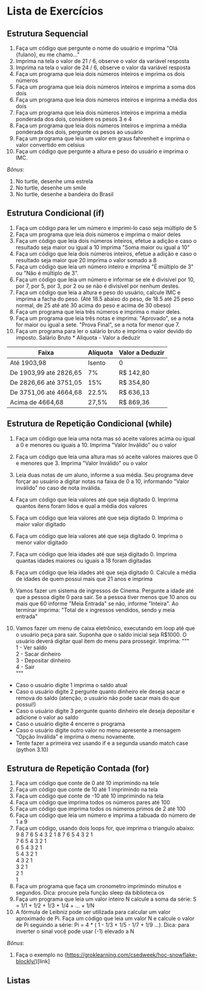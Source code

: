 # Lista de Exercícios


## Estrutura Sequencial
1. Faça um código que pergunte o nome do usuário e imprima "Olá {fulano}, eu me chamo..." 
1. Imprima na tela o valor de 21 / 6, observe o valor da variável resposta
1. Imprima na tela o valor de 24 / 6, observe o valor da variável resposta 
1. Faça um programa que leia dois números inteiros e imprima os dois números
1. Faça um programa que leia dois números inteiros e imprima a soma dos dois
1. Faça um programa que leia dois números inteiros e imprima a média dos dois
1. Faça um programa que leia dois números inteiros e imprima a média ponderada dos dois, considere os pesos 3 e 4
1. Faça um programa que leia dois números inteiros e imprima a média ponderada dos dois, pergunte os pesos ao usuário
2. Faça um programa que leia um valor em graus fahrenheit e imprima o valor convertido em celsius
4. Faça um código que pergunte a altura e peso do usuário e imprima o IMC.

*Bônus*: 
1. No turtle, desenhe uma estrela 
2. No turtle, desenhe um smile 
3. No turtle, desenhe a bandeira do Brasil
 
## Estrutura Condicional (if)
1. Faça um código para ler um número e imprimi-lo caso seja múltiplo de 5
3. Faça um programa que leia dois números e imprima o maior deles
4. Faça um código que leia dois números inteiros, efetue a adição e caso o resultado seja maior ou igual a 10 imprima "Soma maior ou igual a 10"
5. Faça um código que leia dois números inteiros, efetue a adição e caso o resultado seja maior que 20 imprima o valor somado a 8
6. Faça um código que leia um número inteiro e imprima "É múltiplo de 3" ou "Não é múltiplo de 3".
7. Faça um código que leia um número e informar se ele é divisível por 10, por 7, por 5, por 3, por 2 ou se não é divisível por nenhum destes.
8. Faça um código que leia a altura e peso do usuário, calcule IMC e imprima a facha do peso. (Até 18.5 abaixo do peso, de 18.5 até 25 peso normal, de 25 até até 30 acima do peso e acima de 30 obeso)
9. Faça um programa que leia três números e imprima o maior deles.
10. Faça um programa que leia três notas e imprima: "Aprovado", se a nota for maior ou igual a sete. "Prova Final", se a nota for menor que 7. 
11. Faça um programa para ler o salário bruto e imprima o valor devido do imposto. Salário Bruto * Alíquota - Valor a deduzir

Faixa | Alíquota | Valor a Deduzir
--- | --- | ---
Até 1903,98 | Isento | 0
De 1903,99 até 2826,65 | 7% | R$ 142,80 
De 2826,66 até 3751,05 | 15% |R$ 354,80 
De 3751,06 até 4664,68 | 22.5%| R$ 636,13
Acima de 4664,68 | 27,5% | R$ 869,36

## Estrutura de Repetição Condicional (while)
1. Faça um código que leia uma nota mas só aceite valores acima ou igual a 0 e menores ou iguais a 10. Imprima "Valor Inválido" ou o valor
2. Faça um código que leia uma altura mas só aceite valores maiores que 0 e menores que 3. Imprima "Valor Inválido" ou o valor
3. Leia duas notas de um aluno, informe a sua média. Seu programa deve forçar ao usuário a digitar notas na faixa de 0 a 10, informando "Valor inválido" no caso de nota inválida.
4. Faça um código que leia valores até que seja digitado 0. Imprima quantos itens foram lidos e qual a média dos valores
5. Faça um código que leia valores até que seja digitado 0. Imprima o maior valor digitado
6. Faça um código que leia valores até que seja digitado 0. Imprima o menor valor digitado
7. Faça um código que leia idades até que seja digitado 0. Imprima quantas idades maiores ou iguais a 18 foram digitadas
8. Faça um código que leia idades até que seja digitado 0. Calcule a média de idades de quem possui mais que 21 anos e imprima
9. Vamos fazer um sistema de ingressos de Cinema. Pergunte a idade até que a pessoa digite 0 para sair. Se a pessoa tiver menos que 10 anos ou mais que 60 informe "Meia Entrada" se não, informe "Inteira". Ao terminar imprima: "Total de x ingressos vendidos, sendo y meia entrada" 


10. Vamos fazer um menu de caixa eletrônico, executando em loop até que o usuário peça para sair. Suponha que o saldo inicial seja R$1000. O usuário deverá digitar qual item do menu para prossegir.
Imprima: """  
1 - Ver saldo  
2 - Sacar dinheiro  
3 - Depositar dinheiro  
4 - Sair  
"""
 * Caso o usuário digite 1 imprima o saldo atual
 * Caso o usuário digite 2 pergunte quanto dinheiro ele deseja sacar e remova do saldo (atenção, o usuário não pode sacar mais do que possui!)
 * Caso o usuário digite 3 pergunte quanto dinheiro ele deseja depositar e adicione o valor ao saldo
 * Caso o usuário digite 4 encerre o programa
 * Caso o usuário digite outro valor no menu apresente a mensagem "Opção Inválida" e imprima o menu novamente. 
 * Tente fazer a primeira vez usando if e a segunda usando match case (python 3.10)
## Estrutura de Repetição Contada (for)
1. Faça um código que conte de 0 até 10 imprimindo na tele
2. Faça um código que conte de 10 até 1 imprimindo na tela
3. Faça um código que conte de -10 até 10 imprimindo na tela
4. Faça um código que imprima todos os números pares até 100
5. Faça um código que imprima todos os números primos de 2 até 100
6. Faça um código que leia um número e imprima a tabuada do número de 1 a 9
7. Faça um código, usando dois loops for, que imprima o triangulo abaixo:   
9 8 7 6 5 4 3 2 1 
8 7 6 5 4 3 2 1   
7 6 5 4 3 2 1  
6 5 4 3 2 1   
5 4 3 2 1   
4 3 2 1   
3 2 1   
2 1   
1   
8. Faça um programa que faça um cronometro imprimindo minutos e segundos. Dica: procure pela função sleep da biblioteca os
9. Faça um programa que leia um valor inteiro N calcule a soma da série: S = 1/1 + 1/2 + 1/3 + 1/4 + ... + 1/N 
10. A fórmula de Leibniz pode ser utilizada para calcular um valor aproximado de Pi. Faça um código que leia um valor N e calcule o valor de Pi seguindo a série: Pi = 4 * ( 1 - 1/3 + 1/5 - 1/7 + 1/9 ...). Dica: para inverter o sinal você pode usar (-1) elevado a N


*Bônus*:
1. Faça o exemplo no (https://groklearning.com/csedweek/hoc-snowflake-blockly/)[link]


## Listas 
